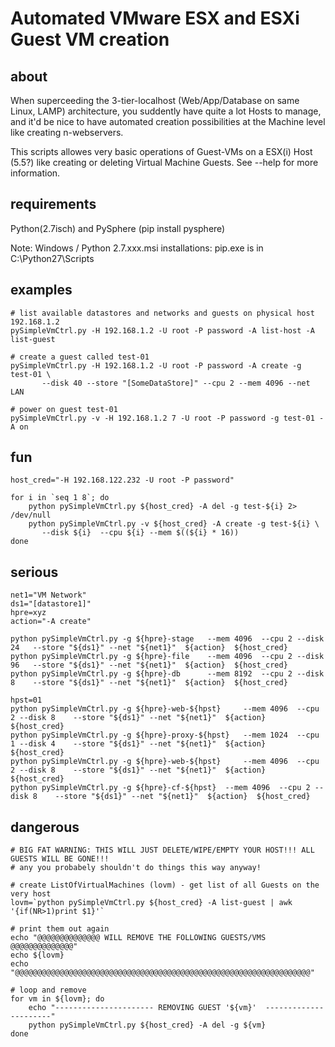 # Automated VMware ESX and ESXi Guest VM creation 
## about
When superceeding the 3-tier-localhost (Web/App/Database on same Linux, LAMP) architecture, you suddently have quite a lot Hosts to manage, and it'd be nice to have automated creation possibilities at the Machine level like creating n-webservers. 

This scripts allowes very basic operations of Guest-VMs on a ESX(i) Host (5.5?) like creating or deleting Virtual Machine Guests. See --help for more information.

## requirements
Python(2.7isch) and PySphere (pip install pysphere) 

Note: Windows / Python 2.7.xxx.msi installations: pip.exe is in C:\Python27\Scripts

## examples
```
# list available datastores and networks and guests on physical host 192.168.1.2
pySimpleVmCtrl.py -H 192.168.1.2 -U root -P password -A list-host -A list-guest

# create a guest called test-01
pySimpleVmCtrl.py -H 192.168.1.2 -U root -P password -A create -g test-01 \
       --disk 40 --store "[SomeDataStore]" --cpu 2 --mem 4096 --net LAN	

# power on guest test-01
pySimpleVmCtrl.py -v -H 192.168.1.2 7 -U root -P password -g test-01 -A on 
```

## fun
```
host_cred="-H 192.168.122.232 -U root -P password"

for i in `seq 1 8`; do
    python pySimpleVmCtrl.py ${host_cred} -A del -g test-${i} 2> /dev/null
    python pySimpleVmCtrl.py -v ${host_cred} -A create -g test-${i} \
       --disk ${i}  --cpu ${i} --mem $((${i} * 16))
done
```

## serious
```
net1="VM Network"
ds1="[datastore1]"
hpre=xyz
action="-A create"

python pySimpleVmCtrl.py -g ${hpre}-stage 	--mem 4096 	--cpu 2 --disk 24 	--store "${ds1}" --net "${net1}"  ${action}  ${host_cred} 
python pySimpleVmCtrl.py -g ${hpre}-file 	--mem 4096 	--cpu 2 --disk 96 	--store "${ds1}" --net "${net1}"  ${action}  ${host_cred}
python pySimpleVmCtrl.py -g ${hpre}-db   	--mem 8192 	--cpu 2 --disk 8 	--store "${ds1}" --net "${net1}"  ${action}  ${host_cred}

hpst=01
python pySimpleVmCtrl.py -g ${hpre}-web-${hpst} 	--mem 4096 	--cpu 2 --disk 8 	--store "${ds1}" --net "${net1}"  ${action}  ${host_cred}
python pySimpleVmCtrl.py -g ${hpre}-proxy-${hpst} 	--mem 1024 	--cpu 1 --disk 4 	--store "${ds1}" --net "${net1}"  ${action}  ${host_cred}
python pySimpleVmCtrl.py -g ${hpre}-web-${hpst} 	--mem 4096 	--cpu 2 --disk 8 	--store "${ds1}" --net "${net1}"  ${action}  ${host_cred}
python pySimpleVmCtrl.py -g ${hpre}-cf-${hpst} 	--mem 4096 	--cpu 2 --disk 8 	--store "${ds1}" --net "${net1}"  ${action}  ${host_cred}
```
## dangerous
```
# BIG FAT WARNING: THIS WILL JUST DELETE/WIPE/EMPTY YOUR HOST!!! ALL GUESTS WILL BE GONE!!!
# any you probabely shouldn't do things this way anyway!

# create ListOfVirtualMachines (lovm) - get list of all Guests on the very host
lovm=`python pySimpleVmCtrl.py ${host_cred} -A list-guest | awk '{if(NR>1)print $1}'`

# print them out again
echo "@@@@@@@@@@@@@@ WILL REMOVE THE FOLLOWING GUESTS/VMS @@@@@@@@@@@@@@"
echo ${lovm}
echo "@@@@@@@@@@@@@@@@@@@@@@@@@@@@@@@@@@@@@@@@@@@@@@@@@@@@@@@@@@@@@@@@@@"

# loop and remove
for vm in ${lovm}; do
	echo "---------------------- REMOVING GUEST '${vm}'  ----------------------"
	python pySimpleVmCtrl.py ${host_cred} -A del -g ${vm}
done
```

